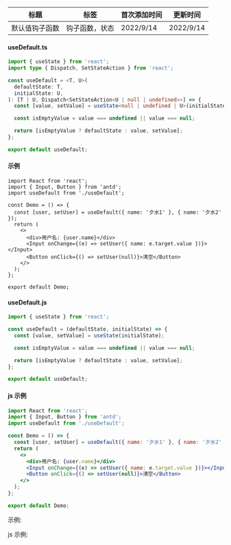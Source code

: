 | 标题           | 标签           | 首次添加时间 | 更新时间  |
| -------------- | -------------- | ------------ | --------- |
| 默认值钩子函数 | 钩子函数，状态 | 2022/9/14    | 2022/9/14 |

#### useDefault.ts

```ts
import { useState } from 'react';
import type { Dispatch, SetStateAction } from 'react';

const useDefault = <T, U>(
  defaultState: T,
  initialState: U,
): [T | U, Dispatch<SetStateAction<U | null | undefined>>] => {
  const [value, setValue] = useState<null | undefined | U>(initialState);

  const isEmptyValue = value === undefined || value === null;

  return [isEmptyValue ? defaultState : value, setValue];
};

export default useDefault;
```

#### 示例

```tsx | pure
import React from 'react';
import { Input, Button } from 'antd';
import useDefault from './useDefault';

const Demo = () => {
  const [user, setUser] = useDefault({ name: '夕水1' }, { name: '夕水2' });
  return (
    <>
      <div>用户名: {user.name}</div>
      <Input onChange={(e) => setUser({ name: e.target.value })}></Input>
      <Button onClick={() => setUser(null)}>清空</Button>
    </>
  );
};

export default Demo;
```

#### useDefault.js

```js
import { useState } from 'react';

const useDefault = (defaultState, initialState) => {
  const [value, setValue] = useState(initialState);

  const isEmptyValue = value === undefined || value === null;

  return [isEmptyValue ? defaultState : value, setValue];
};

export default useDefault;
```

#### js 示例

```jsx | pure
import React from 'react';
import { Input, Button } from 'antd';
import useDefault from './useDefault';

const Demo = () => {
  const [user, setUser] = useDefault({ name: '夕水1' }, { name: '夕水2' });
  return (
    <>
      <div>用户名: {user.name}</div>
      <Input onChange={(e) => setUser({ name: e.target.value })}></Input>
      <Button onClick={() => setUser(null)}>清空</Button>
    </>
  );
};

export default Demo;
```

示例:

<code src="./Demo.zh-CN.tsx"></code>

js 示例:

<code src="./js/Demo.zh-CN.jsx"></code>
